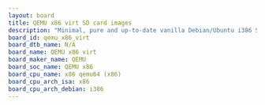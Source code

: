```yaml
---
layout: board
title: QEMU x86 virt SD card images
description: "Minimal, pure and up-to-date vanilla Debian/Ubuntu i386 SD card images for QEMU x86 virt by QEMU, SoC: QEMU x86, CPU ISA: x86"
board_id: qemu_x86_virt
board_dtb_name: N/A
board_name: QEMU x86 virt
board_maker_name: QEMU
board_soc_name: QEMU x86
board_cpu_name: x86 qemu64 (x86)
board_cpu_arch_isa: x86
board_cpu_arch_debian: i386
---
```


